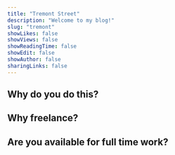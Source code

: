 ```yaml
---
title: "Tremont Street"
description: "Welcome to my blog!"
slug: "tremont"
showLikes: false
showViews: false
showReadingTime: false
showEdit: false
showAuthor: false
sharingLinks: false
---
```



## Why do you do this?


## Why freelance?

## Are you available for full time work?

